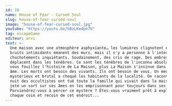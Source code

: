 ```yaml
---
id: 18
name: House of Fear - Cursed Soul
slug: house-of-fear-cursed-soul
image: "house-of-fear-cursed-soul.jpg"
youtube: "https://youtu.be/hBzLKe4pn7U"
tag: escapeGame
editeur: arvi
text: >-
  Une maison avec une atmosphère asphyxiante… les lumières clignotent et des
  bruits intimidants émanent des murs, mais il n'y a personne à l'intérieur. Des
  chuchotements inquiétants. Soudainement, des cris de rage. Des ombres se
  déplacent dans les ténèbres. Ce sont les ténèbres de l'inconnu absolu. Plus
  vous fouillez l'histoire de La Maison, plus La Maison s'insinue dans votre
  âme. Les morts ont besoin des vivants. Ils ont besoin de vous. Un meurtre
  mystérieux et brutal a choqué les habitants de la localité. On raconte qu'une
  nuit des occultistes ont tué toute la famille qui vivait dans la maison et ont
  jeté un sort sur ses âmes en les emprisonnant pour toujours dans ses murs.
  Parviendrez-vous à percer ce mystère ? Êtes-vous vraiment prêt à explorer
  chaque coin et recoin de cet endroit...
---
```

